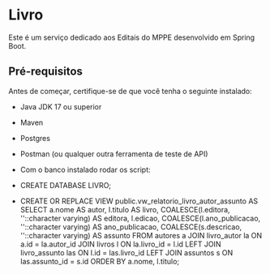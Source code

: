 # Livro
Este é um serviço dedicado aos Editais do MPPE desenvolvido em Spring Boot.

## Pré-requisitos

Antes de começar, certifique-se de que você tenha o seguinte instalado:

- Java JDK 17 ou superior
- Maven
- Postgres
- Postman (ou qualquer outra ferramenta de teste de API)

- Com o banco instalado rodar os script:
- CREATE DATABASE LIVRO;
- CREATE OR REPLACE VIEW public.vw_relatorio_livro_autor_assunto
  AS SELECT a.nome AS autor,
  l.titulo AS livro,
  COALESCE(l.editora, ''::character varying) AS editora,
  l.edicao,
  COALESCE(l.ano_publicacao, ''::character varying) AS ano_publicacao,
  COALESCE(s.descricao, ''::character varying) AS assunto
  FROM autores a
  JOIN livro_autor la ON a.id = la.autor_id
  JOIN livros l ON la.livro_id = l.id
  LEFT JOIN livro_assunto las ON l.id = las.livro_id
  LEFT JOIN assuntos s ON las.assunto_id = s.id
  ORDER BY a.nome, l.titulo;